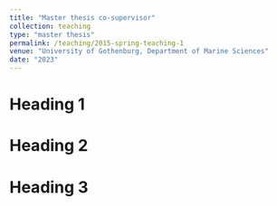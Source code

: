 ```yaml
---
title: "Master thesis co-supervisor"
collection: teaching
type: "master thesis"
permalink: /teaching/2015-spring-teaching-1
venue: "University of Gothenburg, Department of Marine Sciences"
date: "2023"
---
```



Heading 1
======

Heading 2
======

Heading 3
======
